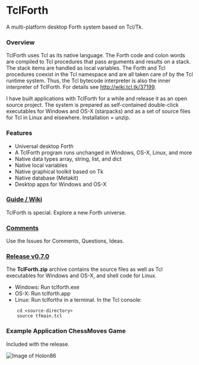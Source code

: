 # TclForth

A multi-platform desktop Forth system based on Tcl/Tk.  

### Overview
TclForth uses Tcl as its native language. The Forth code and colon words are compiled to Tcl procedures that pass arguments and results on a stack. The stack items are handled as local variables. The Forth and Tcl procedures coexist in the Tcl namespace and are all taken care of by the Tcl runtime system. Thus, the Tcl bytecode interpreter is also the inner interpreter of TclForth. For details see http://wiki.tcl.tk/37199.

I have built applications with TclForth for a while and release it as an open source project. The system is prepared as self-contained double-click executables for Windows and OS-X (starpacks) and as a set of source files for Tcl in Linux and elsewhere. Installation = unzip. 

### Features

* Universal desktop Forth 
* A TclForth program runs unchanged in Windows, OS-X, Linux, and more
* Native data types array, string, list, and dict
* Native local variables
* Native graphical toolkit based on Tk
* Native database (Metakit)
* Desktop apps for Windows and OS-X

### [Guide / Wiki](https://github.com/wejgaard/tclforth/wiki)
TclForth is special. Explore a new Forth universe.

### [Comments](https://github.com/wejgaard/tclforth/issues) 
Use the Issues for Comments, Questions, Ideas. 

### [Release v0.7.0](https://github.com/wolfwejgaard/tclforth/releases) 

The **TclForth.zip** archive contains the source files as well as Tcl executables for Windows and OS-X, and shell code for Linux.

* Windows: Run tclforth.exe
* OS-X: Run tclforth.app
* Linux: Run tclforthx in a terminal. In the Tcl console:

```
    cd <source-directory>
    source tfmain.tcl
```

### Example Application ChessMoves Game
Included with the release.

![Image of Holon86](https://www.holonforth.com/images/tclforth-chess.jpg)

